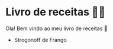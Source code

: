 # Livro de receitas :man_cook:	

Ola! Bem vindo ao meu livro de receitas :wave: 	

- Strogonoff de Frango

  

